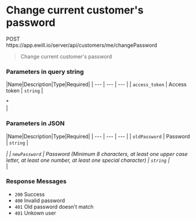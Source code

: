 # Change current customer's password

<div class="method method-post">POST</div> <span class="url">https://app.ewill.io/server/api/customers/me/changePassword</span>

> Change current customer's password

### Parameters in query string

|Name|Description|Type|Required|
| --- | --- | --- |
| `access_token` | Access token | `string` | <div class="required">*</div> |

### Parameters in JSON

|Name|Description|Type|Required|
| --- | --- | --- |
| `oldPassword` | Password | `string` | <div class="required">*</div> |
| `newPassword` | Password (Minimum 8 characters, at least one upper case letter, at least one number, at least one special character) | `string` | <div class="required">*</div> |

### Response Messages

* `200` Success
* `400` Invalid password
* `401` Old password doesn't match
* `401` Unkown user
